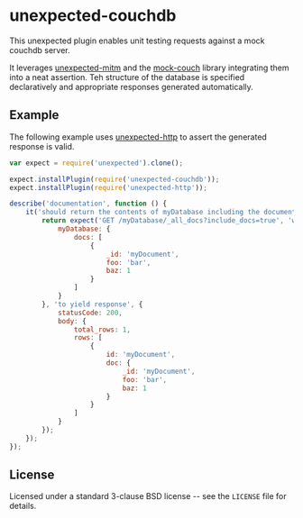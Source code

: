 unexpected-couchdb
==================

This unexpected plugin enables unit testing requests against a mock couchdb server.

It leverages [unexpected-mitm](https://github.com/unexpectedjs/unexpected-mitm) and the
[mock-couch](https://github.com/chris-l/mock-couch) library integrating them into a neat
assertion. Teh structure of the database is specified declaratively and appropriate
responses generated automatically.

Example
-------

The following example uses [unexpected-http](https://github.com/unexpectedjs/unexpected-http)
to assert the generated response is valid.

```js
var expect = require('unexpected').clone();

expect.installPlugin(require('unexpected-couchdb'));
expect.installPlugin(require('unexpected-http'));

describe('documentation', function () {
    it('should return the contents of myDatabase including the documents', function () {
        return expect('GET /myDatabase/_all_docs?include_docs=true', 'with couchdb mocked out', {
            myDatabase: {
                docs: [
                    {
                        _id: 'myDocument',
                        foo: 'bar',
                        baz: 1
                    }
                ]
            }
        }, 'to yield response', {
            statusCode: 200,
            body: {
                total_rows: 1,
                rows: [
                    {
                        id: 'myDocument',
                        doc: {
                            _id: 'myDocument',
                            foo: 'bar',
                            baz: 1
                        }
                    }
                ]
            }
        });
    });
});
```

License
-------

Licensed under a standard 3-clause BSD license -- see the `LICENSE` file for details.
